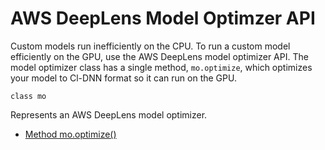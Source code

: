 # AWS DeepLens Model Optimzer API<a name="deeplens-model-optimizer-api"></a>

Custom models run inefficiently on the CPU\. To run a custom model efficiently on the GPU, use the AWS DeepLens model optimizer API\. The model optimizer class has a single method, `mo.optimize`, which optimizes your model to Cl\-DNN format so it can run on the GPU\.

```
class mo
```

Represents an AWS DeepLens model optimizer\.


+ [Method mo\.optimize\(\)](deeplens-model-optimizer-api-methods.md)
